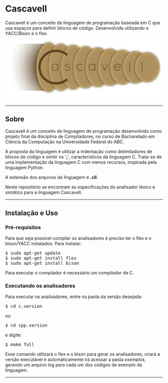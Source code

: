 Cascavell
======

Cascavell é um conceito de linguagem de programação baseada em C que usa espaços para definir blocos de código. Desenvolvida utilizando o YACC/Bison e o flex.

<p align="center">
  <img alt="Logo Cascavell" src="https://raw.githubusercontent.com/HeckRodSav/Cascavell/master/docs/Cascavell_Logo.png" width="500px">
</p>

---


Sobre
------

Cascavell é um conceito de linguagem de programação desenvolvido como projeto final da disciplina de Compiladores, no curso de Bacharelado em Ciência da Computação na Universidade Federal do ABC.

A proposta da linguagem é utilizar a indentação como delimitadores de blocos de código e omitir os '**;**', característicos da linguagem C. Trata-se de uma implementação da linguagem C com menos recursos, inspirada pela linguagem Python.

A extensão dos arquivos da linguagem é **.cll**.

Neste repositório se encontram as especificações do analisador léxico e sintático para a linguagem Cascavell.

---

  
Instalação e Uso
------

### Pré-requisitos

Para que seja possível compilar os analisadores é preciso ter o flex e o bison/YACC instalados. Para instalar:

<pre>$ sudo apt-get update
$ sudo apt-get install flex
$ sudo apt-get install bison</pre>

Para executar o compilador é necessário um compilador de C.

### Executando os analisadores

Para executar os analisadores, entre na pasta da versão desejada:
<pre>$ cd c.version</pre>

ou 

<pre>$ cd cpp.version</pre>

e digite:

<pre>$ make full</pre>

Esse comando utilizará o flex e o bison para gerar os analisadores, criará a versão executável e automaticamente irá acessar a pasta _exemplos_, gerando um arquivo log para cada um dos códigos de exemplo da linguagem.

---